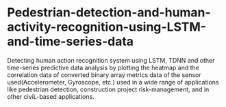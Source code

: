 # Pedestrian-detection-and-human-activity-recognition-using-LSTM-and-time-series-data
Detecting human action recognition system using LSTM, TDNN and other time-series predictive data analysis by plotting the
heatmap and the correlation data of converted binary array metrics data of the sensor used(Accelerometer, Gyroscope, etc.) used in a wide range of applications like pedestrian detection, construction project risk-management, and in other civiL-based applications.
